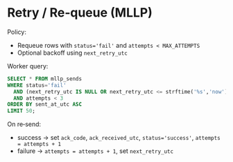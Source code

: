 # Retry / Re‑queue (MLLP)

Policy:
- Requeue rows with `status='fail'` and `attempts < MAX_ATTEMPTS`
- Optional backoff using `next_retry_utc`

Worker query:
````sql
SELECT * FROM mllp_sends
WHERE status='fail'
  AND (next_retry_utc IS NULL OR next_retry_utc <= strftime('%s','now'))
  AND attempts < 3
ORDER BY sent_at_utc ASC
LIMIT 50;
````

On re‑send:

* success → set `ack_code`, `ack_received_utc`, `status='success'`, `attempts = attempts + 1`
* failure → `attempts = attempts + 1`, set `next_retry_utc`

````
